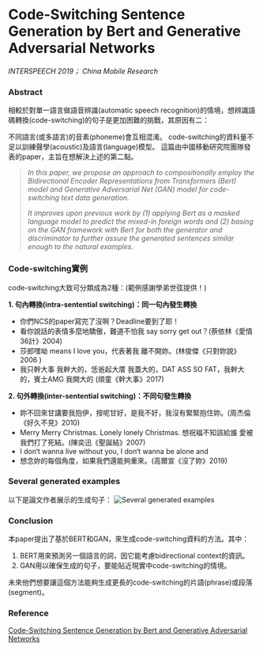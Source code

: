 # Code-Switching Sentence Generation by Bert and Generative Adversarial Networks

*INTERSPEECH 2019； China Mobile Research*

### Abstract
相較於對單一語言做語音辨識(automatic speech recognition)的情境，想辨識語碼轉換(code-switching)的句子是更加困難的挑戰，其原因有二：

不同語言(或多語言)的音素(phoneme)會互相混淆。
code-switching的資料量不足以訓練聲學(acoustic)及語言(language)模型。
這篇由中國移動研究院團隊發表的paper，主旨在想解決上述的第二點。

> *In this paper, we propose an approach to compositionally employ the Bidirectional Encoder Representations from Transformers (Bert) model and Generative Adversarial Net (GAN) model for code-switching text data generation.*
> 
> *It improves upon previous work by (1) applying Bert as a masked language model to predict the mixed-in foreign words and (2) basing on the GAN framework with Bert for both the generator and discriminator to further assure the generated sentences similar enough to the natural examples.*

### Code-switching實例
code-switching大致可分類成為2種：(範例感謝學弟世弦提供！)

**1. 句內轉換(intra-sentential switching)：同一句內發生轉換**

- 你們NCS的paper寫完了沒啊？Deadline要到了耶！
- 看你說話的表情多麼地驕傲，難道不怕我 say sorry get out？(蔡依林《愛情36計》2004)
- 莎郎嘿呦 means I love you，代表著我 離不開妳。(林俊傑《只對妳說》2006 )
 - 我只幹大事 我幹大的，恁爸起大厝 我蓋大的，DAT ASS SO FAT，我幹大的，賓士AMG 我開大的 (頑童《幹大事》2017)
 
**2. 句外轉換(inter-sentential switching)：不同句發生轉換**

- 妳不回來甘講要我抱伊，按呢甘好，是我不好，我沒有緊緊抱住妳。(周杰倫 《好久不見》2010)
- Merry Merry Christmas. Lonely lonely Christmas. 想祝福不知該給誰 愛被我們打了死結。(陳奕迅《聖誕結》2007)
- I don‘t wanna live without you, I don‘t wanna be alone and
- 想念妳的每個角度，如果我們還能夠重來。(高爾宣《沒了妳》2019)

### Several generated examples
以下是論文作者展示的生成句子：
![Several generated examples](https://miro.medium.com/max/720/1*JtgtS2MKGvSHcPkt_aC7gA.png)

### Conclusion
本paper提出了基於BERT和GAN，來生成code-switching資料的方法。其中：

1. BERT用來預測另一個語言的詞，因它能考慮bidirectional context的資訊。
2. GAN用以確保生成的句子，要能貼近現實中code-switching的情境。

未來他們想要讓這個方法能夠生成更長的code-switching的片語(phrase)或段落(segment)。

### Reference
[Code-Switching Sentence Generation by Bert and Generative Adversarial
Networks](https://www.isca-speech.org/archive_v0/Interspeech_2019/pdfs/2501.pdf)
